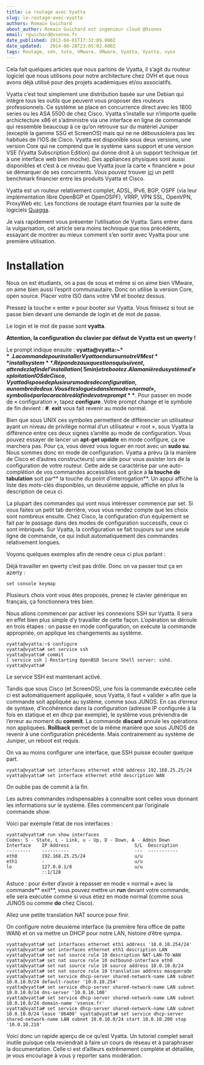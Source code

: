 ```yaml
---
title: Le routage avec Vyatta
slug: le-routage-avec-vyatta
authors: Romain Guichard
about_author: Romain Guichard est ingenieur cloud @Osones
email: rguichard@vsense.fr
date_published: 2013-04-01T17:32:09.000Z
date_updated:   2014-08-28T23:05:02.000Z
tags: Routage, sdn, tuto, VMware, VMware, Vyatta, Vyatta, vyos
---
```



Cela fait quelques articles que nous parlons de Vyatta, il s’agit du routeur logiciel que nous utilisons pour notre architecture chez OVH et que nous avons déjà utilisé pour des projets académiques et/ou associatifs.

Vyatta c’est tout simplement une distribution basée sur une Debian qui intègre tous les outils que peuvent vous proposer des routeurs professionnels. Ce système se place en concurrence direct avec les 1800 series ou les ASA 5500 de chez Cisco.
 Vyatta s’installe sur n’importe quelle archictecture x86 et s’administre via une interface en ligne de commande qui ressemble beaucoup à ce qu’on retrouve sur du matériel Juniper (excepté la gamme SSG et ScreenOS) mais qui ne ne déboussolera pas les habitués de l’IOS de Cisco.
 Vyatta est disponible sous deux versions, une version Core qui ne comprend que le système sans support et une version VSE (Vyatta Subscription Edition) qui donne droit à un support technique (et à une interface web bien moche). Des appliances physiques sont aussi disponibles et c’est à ce niveau que Vyatta joue la carte « financière » pour se démarquer de ses concurrents. Vous pouvez trouver [ici](http://www.vyatta.com/sites/vyatta.com/files/pdfs/Vyatta_Cisco_Replacement_Guide_0.pdf) un petit benchmark financier entre les produits Vyatta et Cisco.

Vyatta est un routeur relativement complet, ADSL, IPv6, BGP, OSPF (via leur implémentation libre OpenBGP et OpenOSPF), VRRP, VPN SSL, OpenVPN, ProxyWeb etc. Les fonctions de routage étant fournies par la suite de logiciels [Quagga](http://www.nongnu.org/quagga/).

Je vais rapidement vous présenter l’utilisation de Vyatta. Sans entrer dans la vulgarisation, cet article sera moins technique que nos précédents, essayant de montrer au mieux comment s’en sortir avec Vyatta pour une première utilisation.


# Installation

Nous on est étudiants, on a pas de sous et même si on aime bien VMware, on aime bien aussi l’esprit communautaire. Donc on utilise la version Core, open source. Placer votre ISO dans votre VM et bootez dessus.

Pressez la touche « enter » pour booter sur Vyatta. Vous finissez si tout se passe bien devant une demande de login et de mot de passe.

Le login et le mot de passe sont **vyatta**.

**Attention, la configuration du clavier par défaut de Vyatta est un qwerty !**

Le prompt indique ensuite : **vyatta@vyatta:~$**. La commande pour installer Vyatta en dur sur notre VM est **install system**. Répondez aux questions qui suivent, attendez la fin de l’installation (~5min) et rebootez. A la manière du système d’exploitation IOS de Cisco, Vyatta dispose de plusieurs modes de configuration, au nombre de deux. Vous êtes logués dans le mode « normal », symbolisé par la caractère à la fin de votre prompt **$**. Pour passer en mode de « configuration », tapez **configure**. Votre prompt change et le symbole de fin devient : **#**. **exit** vous fait revenir au mode normal.

Bien que sous UNIX ces symboles permettent de différencier un utilisateur ayant un niveau de privilège normal d’un utilisateur « root », sous Vyatta la différence entre ces deux signes s’arrête au mode de configuration. Vous pouvez essayer de lancer un **apt-get update** en mode configure, ça ne marchera pas. Pour ça, vous devez vous loguer en root avec un **sudo su**. Nous sommes donc en mode de configuration. Vyatta a prévu (à la manière de Cisco et d’autres constructeurs) une aide pour vous assister lors de la configuration de votre routeur. Cette aide se caractérise par une auto-complétion de vos commandes accessibles soit grâce à **la touche de tabulation** soit par** la touche du point d’interrogation**. Un appui affiche la liste des mots-clés disponibles, un deuxième appuie, affiche en plus la description de ceux ci.

La plupart des commandes qui vont nous intéresser commence par set. Si vous faites un petit tab derrière, vous vous rendez compte que les choix sont nombreux ensuite. Chez Cisco, la configuration d’un équipement se fait par le passage dans des modes de configuration successifs, ceux ci sont imbriqués. Sur Vyatta, la configuration se fait toujours sur une seule ligne de commande, ce qui induit automatiquement des commandes relativement longues.

Voyons quelques exemples afin de rendre ceux ci plus parlant :

Déjà travailler en qwerty c’est pas drôle. Donc on va passer tout ça en azerty :

`set console keymap`

Plusieurs choix vont vous êtes proposés, prenez le clavier générique en français, ça fonctionnera très bien.

Nous allons commencer par activer les connexions SSH sur Vyatta. Il sera en effet bien plus simple d’y travailler de cette façon. L’opération se déroule en trois étapes : on passe en mode configuration, on exécute la commande appropriée, on applique les changements au système.

```
vyatta@vyatta:~$ configure
vyatta@vyatta# set service ssh
vyatta@vyatta# commit
[ service ssh ] Restarting OpenBSD Secure Shell server: sshd.
vyatta@vyatta#
```
Le service SSH est maintenant activé.

Tandis que sous Cisco (et ScreenOS), une fois la commande exécutée celle ci est automatiquement appliquée, sous Vyatta, il faut « valider » afin que la commande soit appliquée au système, comme sous JUNOS. En cas d’erreur de syntaxe, d’incohérence dans la configuration (adresse IP configurée à la fois en statique et en dhcp par exemple), le système vous préviendra de l’erreur au moment du **commit**. La commande **discard** annule les opérations non appliquées. **Rollback** permet de la même manière que sous JUNOS de revenir à une configuration précédente. Mais contrairement au système de Juniper, un reboot est requis.

On va au moins configurer une interface, que SSH puisse écouter quelque part.

```
vyatta@vyatta# set interfaces ethernet eth0 address 192.168.25.25/24
vyatta@vyatta# set interface ethernet eth0 description WAN
```

On oublie pas de commit à la fin.

Les autres commandes indispensables à connaître sont celles vous donnant les informations sur le système. Elles commencent par l’originale commande *show*.

Voici par exemple l’état de nos interfaces :

```
vyatta@vyatta# run show interfaces
Codes: S - State, L - Link, u - Up, D - Down, A - Admin Down
Interface    IP Address                        S/L  Description
---------    ----------                        ---  -----------
eth0         192.168.25.25/24                  u/u
eth1         -                                 u/u
lo           127.0.0.1/8                       u/u              ::1/128
```

Astuce : pour éviter d’avoir à repasser en mode « normal » avec la commande** exit**, vous pouvez mettre un **run** devant votre commande, elle sera exécutée comme si vous étiez en mode normal (comme sous JUNOS ou comme **do** chez Cisco).

Allez une petite translation NAT source pour finir.

On configure notre deuxième interface (la première fera office de patte WAN) et on va mettre un DHCP pour notre LAN, histoire d’être sympa.

```
vyatta@vyatta# set interfaces ethernet eth1 address '10.0.10.254/24'
vyatta@vyatta# set interfaces ethernet eth1 description LAN
vyatta@vyatta# set nat source rule 10 description NAT-LAN-TO-WAN
vyatta@vyatta# set nat source rule 10 outbound-interface eth0
vyatta@vyatta# set nat source rule 10 source address 10.0.10.0/24
vyatta@vyatta# set nat source rule 10 translation address masquerade
vyatta@vyatta# set service dhcp-server shared-network-name LAN subnet 10.0.10.0/24 default-router '10.0.10.254'
vyatta@vyatta# set service dhcp-server shared-network-name LAN subnet 10.0.10.0/24 dns-server '10.0.10.100'
vyatta@vyatta# set service dhcp-server shared-network-name LAN subnet 10.0.10.0/24 domain-name 'vsense.fr'
vyatta@vyatta# set service dhcp-server shared-network-name LAN subnet 10.0.10.0/24 lease '86400' vyatta@vyatta# set service dhcp-server shared-network-name LAN subnet 10.0.10.0/24 start 10.0.10.200 stop '10.0.10.210'
```

Voici donc un rapide aperçu de ce qu’est Vyatta. Un tutoriel complet serait inutile puisque cela reviendrait à faire un cours de réseau et à paraphraser la documentation. Celle ci est d’ailleurs extrêmement complète et détaillée, je vous encourage à vous y reporter sans modération.
